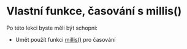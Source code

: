 # Vlastní funkce, časování s millis()
Po této lekci byste měli být schopni:


- Umět použít funkci [millis()](https://bastlirna.hwkitchen.cz/uzitecne-funkce-3/#millis) pro časování
